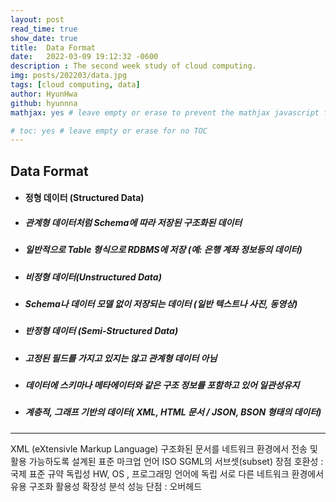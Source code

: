 ```yaml
---
layout: post
read_time: true
show_date: true
title:  Data Format
date:   2022-03-09 19:12:32 -0600
description : The second week study of cloud computing.
img: posts/202203/data.jpg
tags: [cloud computing, data]
author: HyunHwa
github: hyunnna
mathjax: yes # leave empty or erase to prevent the mathjax javascript from loading

# toc: yes # leave empty or erase for no TOC
---
```


## Data Format

+ #### 정형 데이터 (Structured Data)
* ##### 관계형 데이터처럼 Schema에 따라 저장된 구조화된 데이터
* ##### 일반적으로 Table 형식으로 RDBMS에 저장 (예: 은행 계좌 정보등의 데이터)

+ ##### 비정형 데이터(Unstructured Data)
* ##### Schema나 데이터 모델 없이 저장되는 데이터 (일반 텍스트나 사진, 동영상)


+ ##### 반정형 데이터 (Semi-Structured Data)
* ##### 고정된 필드를 가지고 있지는 않고 관계형 데이터 아님
* ##### 데이터에 스키마나 메타에이터와 같은 구조 정보를 포함하고 있어 일관성유지
* ##### 계층적, 그래프 기반의 데이터( XML, HTML 문서 / JSON, BSON 형태의 데이터)

------------

XML (eXtensivle Markup Language)
구조화된 문서를 네트워크 환경에서 전송 및 활용 가능하도록 설계된 표준 마크업 언어
ISO SGML의 서브셋(subset)
장점 
호환성 : 국제 표준 규약
독립성 
HW, OS , 프로그래밍 언어에 독립
서로 다른 네트워크 환경에서 유용
구조화
활용성
확장성
분석 성능 
단점 : 오버헤드

